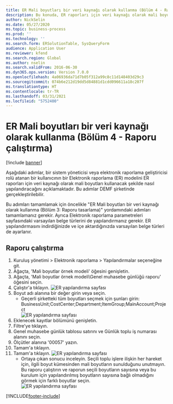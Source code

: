 ```yaml
---
title: ER Mali boyutları bir veri kaynağı olarak kullanma (Bölüm 4 - Raporu çalıştırma)
description: Bu konuda, ER raporları için veri kaynağı olarak mali boyutları kullanmak üzere Elektronik raporlama (ER) modelinin nasıl yapılandırılacağı açıklanmaktadır. (4. Bölüm)
author: NickSelin
ms.date: 05/27/2020
ms.topic: business-process
ms.prod: ''
ms.technology: ''
ms.search.form: ERSolutionTable, SysQueryForm
audience: Application User
ms.reviewer: kfend
ms.search.region: Global
ms.author: nselin
ms.search.validFrom: 2016-06-30
ms.dyn365.ops.version: Version 7.0.0
ms.openlocfilehash: 4a06936da71d7b05f312a99c8c11d148403d29c3
ms.sourcegitcommit: 074b6e212d19dd5d84881d1cdd096611a18c207f
ms.translationtype: HT
ms.contentlocale: tr-TR
ms.lasthandoff: 03/31/2021
ms.locfileid: "5752400"
---
```

# <a name="er-use-financial-dimensions-as-a-data-source-part-4---run-the-report"></a>ER Mali boyutları bir veri kaynağı olarak kullanma (Bölüm 4 - Raporu çalıştırma)

[!include [banner](../../includes/banner.md)]

Aşağıdaki adımlar, bir sistem yöneticisi veya elektronik raporlama geliştiricisi rolü atanan bir kullanıcının bir Elektronik raporlama (ER) modelini ER raporları için veri kaynağı olarak mali boyutları kullanacak şekilde nasıl yapılandıracağını açıklamaktadır. Bu adımlar DEMF şirketinde gerçekleştirilebilir.

Bu adımları tamamlamak için öncelikle "ER Mali boyutları bir veri kaynağı olarak kullanma (Bölüm 3: Raporu tasarlama)" yordamındaki adımları tamamlamanız gerekir. Ayrıca Elektronik raporlama parametreleri sayfasındaki varsayılan belge türlerini de yapılandırmanız gerekir. ER yapılandırmasını indirdiğinizde ve içe aktardığınızda varsayılan belge türleri de ayarlanır. 


## <a name="run-report"></a>Raporu çalıştırma
1. Kuruluş yönetimi > Elektronik raporlama > Yapılandırmalar seçeneğine git.
2. Ağaçta, 'Mali boyutlar örnek modeli' öğesini genişletin.
3. Ağaçta, 'Mali boyutlar örnek modeli\Genel muhasebe günlüğü raporu' öğesini seçin.
4. Çalıştır'a tıklayın.
![ER yapılandırma sayfası](../media/er-financial-dimensions-guides-run1.png)
5. Boyut adı alanına bir değer girin veya seçin.
    * Geçerli şirketteki tüm boyutları seçmek için şunları girin:  BusinessUnit;CostCenter;Department;ItemGroup;MainAccount;Project  
![ER yapılandırma sayfası](../media/er-financial-dimensions-guides-run2.png)
6. Eklenecek kayıtlar bölümünü genişletin.
7. Filtre'ye tıklayın.
8. Genel muhasebe günlük tablosu satırını ve Günlük toplu iş numarası alanını seçin.
9. Ölçütler alanına '00057' yazın.
10. Tamam'a tıklayın.
11. Tamam'a tıklayın.
![ER yapılandırma sayfası](../media/er-financial-dimensions-guides-run3.png)
    * Ortaya çıkan sonucu inceleyin. Seçili toplu işlere ilişkin her hareket için, ilgili boyut kümesinden mali boyutların sunulduğunu unutmayın. Bu raporu çalıştırın ve raporun seçili boyutların sayısına veya bu kurulum için yapılandırılmış boyutların sayısına bağlı olmadığını görmek için farklı boyutlar seçin.  
![ER yapılandırma sayfası](../media/er-financial-dimensions-guides-run4.png)


[!INCLUDE[footer-include](../../../../includes/footer-banner.md)]